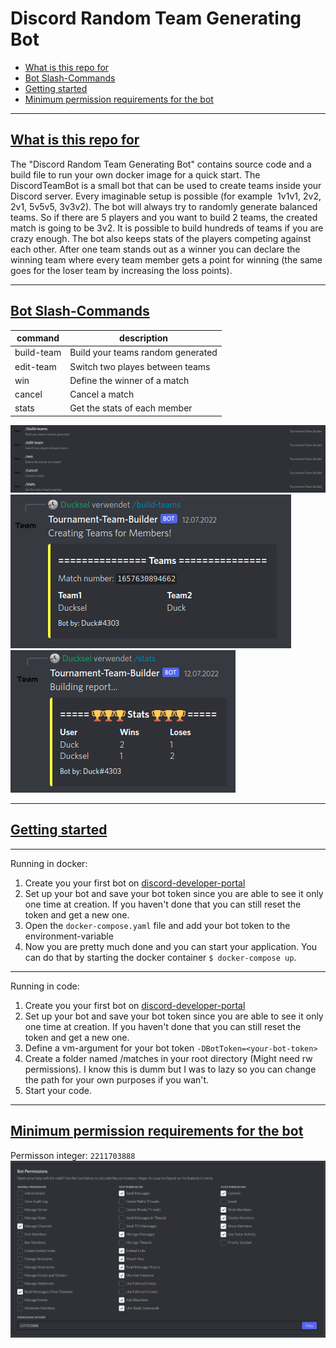 # Discord Random Team Generating Bot

- [What is this repo for](#what-is-this-repo-for)
- [Bot Slash-Commands](#bot-slash-commands)
- [Getting started](#getting-started)
- [Minimum permission requirements for the bot](#minimum-permission-requirements-for-the-bot)

---
## [What is this repo for](#what-is-this-repo-for)

The "Discord Random Team Generating Bot" contains source code and a build file to run your own docker image for a quick start. The DiscordTeamBot is a small bot that can be used to create teams inside your Discord server. Every imaginable setup is possible (for example  1v1v1, 2v2, 2v1, 5v5v5, 3v3v2). The bot will always try to randomly generate balanced teams. So if there are 5 players and you want to build 2 teams, the created match is going to be 3v2. It is possible to build hundreds of teams if you are crazy enough. The bot also keeps stats of the players competing against each other. After one team stands out as a winner you can declare the winning team where every team member gets a point for winning (the same goes for the loser team by increasing the loss points).

---
## [Bot Slash-Commands](#bot-slash-commands)
|command|description|
|---|---|
|build-team|Build your teams random generated|
|edit-team|Switch two playes between teams|
|win|Define the winner of a match|
|cancel|Cancel a match|
|stats|Get the stats of each member|

![commands](./img/commands.png)
![example1](./img/example1.png)
![example2](./img/example2.png)

---
## [Getting started](#getting-started)

---
Running in docker:
1. Create you your first bot on [discord-developer-portal](https://discord.com/developers/applications)
2. Set up your bot and save your bot token since you are able to see it only one time at creation. If you haven't done that you can still reset the token and get a new one.
3. Open the `docker-compose.yaml` file and add your bot token to the environment-variable 
4. Now you are pretty much done and you can start your application. You can do that by starting the docker container `$ docker-compose up`.

---
Running in code:
1. Create you your first bot on [discord-developer-portal](https://discord.com/developers/applications)
2. Set up your bot and save your bot token since you are able to see it only one time at creation. If you haven't done that you can still reset the token and get a new one.
3. Define a vm-argument for your bot token `-DBotToken=<your-bot-token>`
4. Create a folder named /matches in your root directory (Might need rw permissions). I know this is dumm but I was to lazy so you can change the path for your own purposes if you wan't.
5. Start your code.

---
## [Minimum permission requirements for the bot](#minimum-permission-requirements-for-the-bot)

Permisson integer: `2211703888`
![permissions](./img/permissons.png)
